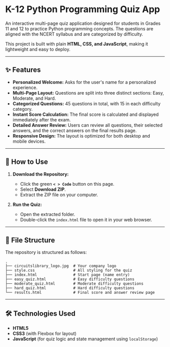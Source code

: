 # K-12 Python Programming Quiz App 

An interactive multi-page quiz application designed for students in Grades 11 and 12 to practice Python programming concepts. The questions are aligned with the NCERT syllabus and are categorized by difficulty.

This project is built with plain **HTML, CSS, and JavaScript**, making it lightweight and easy to deploy.



---
## ✨ Features

* **Personalized Welcome:** Asks for the user's name for a personalized experience.
* **Multi-Page Layout:** Questions are split into three distinct sections: Easy, Moderate, and Hard.
* **Categorized Questions:** 45 questions in total, with 15 in each difficulty category.
* **Instant Score Calculation:** The final score is calculated and displayed immediately after the exam.
* **Detailed Answer Review:** Users can review all questions, their selected answers, and the correct answers on the final results page.
* **Responsive Design:** The layout is optimized for both desktop and mobile devices.

---
## 🚀 How to Use

1.  **Download the Repository:**
    * Click the green **`< > Code`** button on this page.
    * Select **Download ZIP**.
    * Extract the ZIP file on your computer.

2.  **Run the Quiz:**
    * Open the extracted folder.
    * Double-click the `index.html` file to open it in your web browser.

---
## 📂 File Structure

The repository is structured as follows:

```
.
├── circuitslibrary_logo.jpg  # Your company logo
├── style.css                 # All styling for the quiz
├── index.html                # Start page (name entry)
├── easy_quiz.html            # Easy difficulty questions
├── moderate_quiz.html        # Moderate difficulty questions
├── hard_quiz.html            # Hard difficulty questions
└── results.html              # Final score and answer review page
```

---
## 🛠️ Technologies Used

* **HTML5**
* **CSS3** (with Flexbox for layout)
* **JavaScript** (for quiz logic and state management using `localStorage`)
